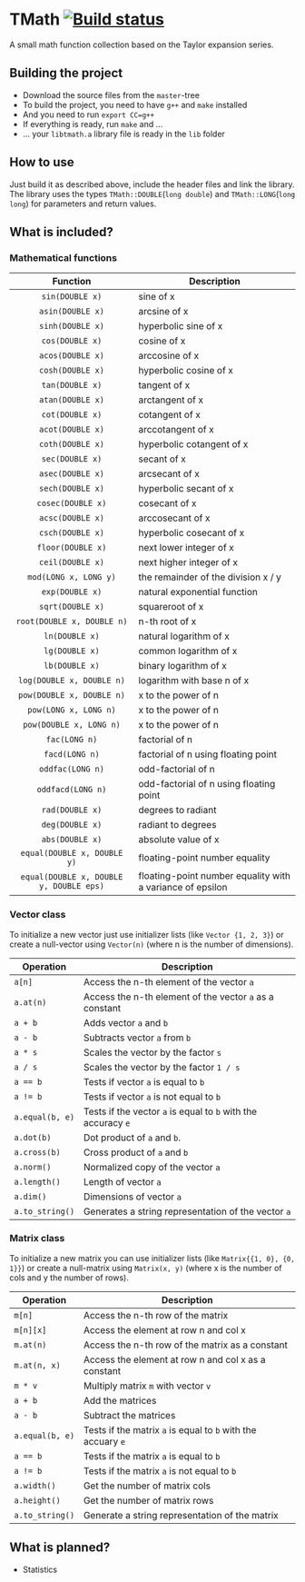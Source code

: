 # TMath [![Build status](https://travis-ci.org/lnsp/tmath.svg?branch=stable)](https://travis-ci.org/lnsp/tmath)
A small math function collection based on the Taylor expansion series.

## Building the project
- Download the source files from the `master`-tree
- To build the project, you need to have `g++` and `make` installed
- And you need to run `export CC=g++`
- If everything is ready, run `make` and ...
- ... your `libtmath.a` library file is ready in the `lib` folder

## How to use
Just build it as described above, include the header files and link the library. The library uses the types `TMath::DOUBLE`(`long double`) and `TMath::LONG`(`long long`) for parameters and return values.

## What is included?
### Mathematical functions

Function                                | Description
:-------------------------------------: | ---------------------------------------------------------
`sin(DOUBLE x)`                         | sine of x
`asin(DOUBLE x)`                        | arcsine of x
`sinh(DOUBLE x)`                        | hyperbolic sine of x
`cos(DOUBLE x)`                         | cosine of x
`acos(DOUBLE x)`                        | arccosine of x
`cosh(DOUBLE x)`                        | hyperbolic cosine of x
`tan(DOUBLE x)`                         | tangent of x
`atan(DOUBLE x)`                        | arctangent of x
`cot(DOUBLE x)`                         | cotangent of x
`acot(DOUBLE x)`                        | arccotangent of x
`coth(DOUBLE x)`                        | hyperbolic cotangent of x
`sec(DOUBLE x)`                         | secant of x
`asec(DOUBLE x)`                        | arcsecant of x
`sech(DOUBLE x)`                        | hyperbolic secant of x
`cosec(DOUBLE x)`                       | cosecant of x
`acsc(DOUBLE x)`                        | arccosecant of x
`csch(DOUBLE x)`                        | hyperbolic cosecant of x
`floor(DOUBLE x)`                       | next lower integer of x
`ceil(DOUBLE x)`                        | next higher integer of x
`mod(LONG x, LONG y)`                   | the remainder of the division x / y
`exp(DOUBLE x)`                         | natural exponential function
`sqrt(DOUBLE x)`                        | squareroot of x
`root(DOUBLE x, DOUBLE n)`              | n-th root of x
`ln(DOUBLE x)`                          | natural logarithm of x
`lg(DOUBLE x)`                          | common logarithm of x
`lb(DOUBLE x)`                          | binary logarithm of x
`log(DOUBLE x, DOUBLE n)`               | logarithm with base n of x
`pow(DOUBLE x, DOUBLE n)`               | x to the power of n
`pow(LONG x, LONG n)`                   | x to the power of n
`pow(DOUBLE x, LONG n)`                 | x to the power of n
`fac(LONG n)`                           | factorial of n
`facd(LONG n)`                          | factorial of n using floating point
`oddfac(LONG n)`                        | odd-factorial of n
`oddfacd(LONG n)`                       | odd-factorial of n using floating point
`rad(DOUBLE x)`                         | degrees to radiant
`deg(DOUBLE x)`                         | radiant to degrees
`abs(DOUBLE x)`                         | absolute value of x
`equal(DOUBLE x, DOUBLE y)`             | floating-point number equality
`equal(DOUBLE x, DOUBLE y, DOUBLE eps)` | floating-point number equality with a variance of epsilon

### Vector class
To initialize a new vector just use initializer lists (like `Vector {1, 2, 3}`) or create a null-vector using `Vector(n)` (where n is the number of dimensions).

Operation       | Description
--------------- | -------------------------------------------------------------
`a[n]`          | Access the n-th element of the vector `a`
`a.at(n)`       | Access the n-th element of the vector `a` as a constant
`a + b`         | Adds vector `a` and `b`
`a - b`         | Subtracts vector `a` from `b`
`a * s`         | Scales the vector by the factor `s`
`a / s`         | Scales the vector by the factor `1 / s`
`a == b`        | Tests if vector `a` is equal to `b`
`a != b`        | Tests if vector `a` is not equal to `b`
`a.equal(b, e)` | Tests if the vector `a` is equal to `b` with the accuracy `e`
`a.dot(b)`      | Dot product of `a` and `b`.
`a.cross(b)`    | Cross product of `a` and `b`
`a.norm()`      | Normalized copy of the vector `a`
`a.length()`    | Length of vector `a`
`a.dim()`       | Dimensions of vector `a`
`a.to_string()` | Generates a string representation of the vector `a`

### Matrix class
To initialize a new matrix you can use initializer lists (like `Matrix{{1, 0}, {0, 1}}`) or create a null-matrix using `Matrix(x, y)` (where x is the number of cols and y the number of rows).

Operation       | Description
--------------- | -------------------------------------------------------------
`m[n]`          | Access the n-th row of the matrix
`m[n][x]`       | Access the element at row n and col x
`m.at(n)`       | Access the n-th row of the matrix as a constant
`m.at(n, x)`    | Access the element at row n and col x as a constant
`m * v`         | Multiply matrix `m` with vector `v`
`a + b`         | Add the matrices
`a - b`         | Subtract the matrices
`a.equal(b, e)` | Tests if the matrix `a` is equal to `b` with the accuary `e`
`a == b`        | Tests if the matrix `a` is equal to `b`
`a != b`        | Tests if the matrix `a` is not equal to `b`
`a.width()`     | Get the number of matrix cols
`a.height()`    | Get the number of matrix rows
`a.to_string()` | Generate a string representation of the matrix

## What is planned?
- Statistics

